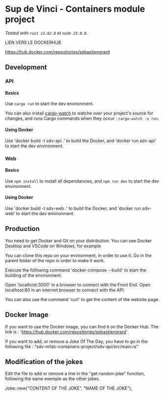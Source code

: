 # Sup de Vinci - Containers module project

*Tested with `rust v1.82.0` et `node 23.0.0`.*

LIEN VERS LE DOCKERHUB

https://hub.docker.com/repositories/sebastiengrard


## Development

### API

#### Basics

Use `cargo run` to start the dev environment.

You can also install [cargo-watch](https://crates.io/crates/cargo-watch) to watche over your project's source for changes, and runs Cargo commands when they occur : `cargo-watch -x run`.

#### Using Docker

 Use 'docker build -t sdv-api .' to build the Docker, and 'docker run sdv-api' to start the dev environment.           

### Web

#### Basics

Use `npm install` to install all dependancies, and `npm run dev` to start the dev environment.

#### Using Docker

 Use 'docker build -t sdv-web .' to build the Docker, and 'docker run sdv-web' to start the dev environment.

## Production

You need to get Docker and Git on your distribution.
You can use Docker Desktop and VSCode on Windows, for example

You can clone this repo on your environment, in order to use it.
Go in the parent folder of the repo in order to make it work.

Execute the following command 'docker-compose --build' to start the building of the environment.

Open 'localhost:3000' in a browser to connect with the Front End.
Open localhost:80 in an internet browser to connect with the API.

You can also use the command 'curl' to get the content of the website page.

## Docker Image
If you want to use the Docker image, you can find it on the Docker Hub. The link is : 'https://hub.docker.com/repositories/sebastiengrard'

If you want to add, or remove a Joke Of The Day, you have to go in the following file : 
"sdv-m1do-containers-project/sdv-api/src/main.rs"

## Modification of the jokes
Edit the file to add or remove a line in the "get-randon-joke" function, following the same exemple as the other jokes.

Joke::new("CONTENT OF THE JOKE", "NAME OF THE JOKE"),
